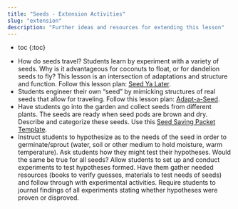 ```yaml
---
title: "Seeds - Extension Activities"
slug: "extension"
description: "Further ideas and resources for extending this lesson"
---
```


* toc
{:toc}

- How do seeds travel? Students learn by experiment with a variety of seeds. Why is it advantageous for coconuts to float, or for dandelion seeds to fly? This lesson is an intersection of adaptations and structure and function. Follow this lesson plan: [Seed Ya Later](https://drive.google.com/file/d/0B3I7UqacGp3uM2QteFBJNTJOQ0E/view?usp=sharing).
- Students engineer their own “seed” by mimicking structures of real seeds that allow for traveling. Follow this lesson plan: [Adapt-a-Seed](https://drive.google.com/file/d/0B3I7UqacGp3udzFQVUoxdlZycW8/view?usp=sharing).
- Have students go into the garden and collect seeds from different plants. The seeds are ready when seed pods are brown and dry. Describe and categorize these seeds. Use this [Seed Saving Packet Template](https://drive.google.com/file/d/0B3I7UqacGp3uRk5jcXRjR0Z0MmM/view?usp=sharing.).
- Instruct students to hypothesize as to the needs of the seed in order to germinate/sprout (water, soil or other medium to hold moisture, warm temperature). Ask students how they might test their hypotheses. Would the same be true for all seeds? Allow students to set up and conduct experiments to test hypotheses formed. Have them gather needed resources (books to verify guesses, materials to test needs of seeds) and follow through with experimental activities. Require students to journal findings of all experiments stating whether hypotheses were proven or disproved.
